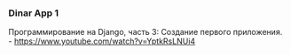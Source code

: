 ### Dinar App 1

Программирование на Django, часть 3: Создание первого приложения. - https://www.youtube.com/watch?v=YptkRsLNUi4